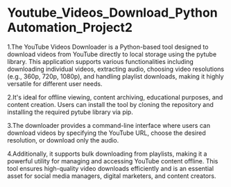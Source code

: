 # Youtube_Videos_Download_PythonAutomation_Project2

1.The YouTube Videos Downloader is a Python-based tool designed to download videos from YouTube directly to local storage using the pytube library. This application supports various functionalities including downloading individual videos, extracting audio, choosing video resolutions (e.g., 360p, 720p, 1080p), and handling playlist downloads, making it highly versatile for different user needs.

2.It's ideal for offline viewing, content archiving, educational purposes, and content creation. Users can install the tool by cloning the repository and installing the required pytube library via pip.

3.The downloader provides a command-line interface where users can download videos by specifying the YouTube URL, choose the desired resolution, or download only the audio. 

4.Additionally, it supports bulk downloading from playlists, making it a powerful utility for managing and accessing YouTube content offline. This tool ensures high-quality video downloads efficiently and is an essential asset for social media managers, digital marketers, and content creators.

